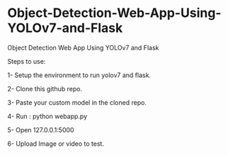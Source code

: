 # Object-Detection-Web-App-Using-YOLOv7-and-Flask
Object Detection Web App Using YOLOv7 and Flask

Steps to use:

1- Setup the environment to run yolov7 and flask.

2- Clone this github repo.

3- Paste your custom model in the cloned repo.

4- Run :  python webapp.py

5- Open 127.0.0.1:5000

6- Upload Image or video to test.

